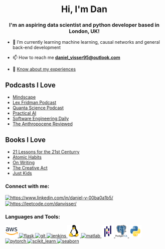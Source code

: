 <h1 align="center">Hi, I'm Dan</h1>
<h3 align="center">I'm an aspiring data scientist and python developer based in London, UK!</h3>

- 🌱 I’m currently learning machine learning, causal networks and general back-end development

- 📫 How to reach me **daniel_visser95@outlook.com**

- 📄 [Know about my experiences](https://github.com/danvisser/CV/blob/main/Daniel%20Visser%20-%20CV.pdf)

## Podcasts I Love
- [Mindscape](https://www.preposterousuniverse.com/podcast/)
- [Lex Fridman Podcast](https://lexfridman.com/podcast/)
- [Quanta Science Podcast](https://www.quantamagazine.org/tag/quanta-podcast/)
- [Practical AI](https://open.spotify.com/show/1LaCr5TFAgYPK5qHjP3XDp)
- [Software Engineering Daily](https://example.com/sedaily)
- [The Anthropocene Reviewed](https://open.spotify.com/show/1LaCr5TFAgYPK5qHjP3XDp)

## Books I Love
- [21 Lessons for the 21st Centurry](https://www.goodreads.com/book/show/38820046-21-lessons-for-the-21st-century)
- [Atomic Habits](https://jamesclear.com/atomic-habits)
- [On Writing](https://www.goodreads.com/book/show/10569.On_Writing)
- [The Creative Act](https://www.goodreads.com/en/book/show/60965426)
- [Just Kids](https://www.goodreads.com/en/book/show/341879)

<h3 align="left">Connect with me:</h3>
<p align="left">
<a href="https://linkedin.com/in/https://www.linkedin.com/in/daniel-v-00ba0a1b5/" target="blank"><img align="center" src="https://raw.githubusercontent.com/rahuldkjain/github-profile-readme-generator/master/src/images/icons/Social/linked-in-alt.svg" alt="https://www.linkedin.com/in/daniel-v-00ba0a1b5/" height="30" width="40" /></a>
<a href="https://www.leetcode.com/https://leetcode.com/danvisser/" target="blank"><img align="center" src="https://raw.githubusercontent.com/rahuldkjain/github-profile-readme-generator/master/src/images/icons/Social/leet-code.svg" alt="https://leetcode.com/danvisser/" height="30" width="40" /></a>
</p>

<h3 align="left">Languages and Tools:</h3>
<p align="left"> <a href="https://aws.amazon.com" target="_blank" rel="noreferrer"> <img src="https://raw.githubusercontent.com/devicons/devicon/master/icons/amazonwebservices/amazonwebservices-original-wordmark.svg" alt="aws" width="40" height="40"/> </a> <a href="https://flask.palletsprojects.com/" target="_blank" rel="noreferrer"> <img src="https://www.vectorlogo.zone/logos/pocoo_flask/pocoo_flask-icon.svg" alt="flask" width="40" height="40"/> </a> <a href="https://git-scm.com/" target="_blank" rel="noreferrer"> <img src="https://www.vectorlogo.zone/logos/git-scm/git-scm-icon.svg" alt="git" width="40" height="40"/> </a> <a href="https://www.jenkins.io" target="_blank" rel="noreferrer"> <img src="https://www.vectorlogo.zone/logos/jenkins/jenkins-icon.svg" alt="jenkins" width="40" height="40"/> </a> <a href="https://www.linux.org/" target="_blank" rel="noreferrer"> <img src="https://raw.githubusercontent.com/devicons/devicon/master/icons/linux/linux-original.svg" alt="linux" width="40" height="40"/> </a> <a href="https://www.mathworks.com/" target="_blank" rel="noreferrer"> <img src="https://upload.wikimedia.org/wikipedia/commons/2/21/Matlab_Logo.png" alt="matlab" width="40" height="40"/> </a> <a href="https://pandas.pydata.org/" target="_blank" rel="noreferrer"> <img src="https://raw.githubusercontent.com/devicons/devicon/2ae2a900d2f041da66e950e4d48052658d850630/icons/pandas/pandas-original.svg" alt="pandas" width="40" height="40"/> </a> <a href="https://www.postgresql.org" target="_blank" rel="noreferrer"> <img src="https://raw.githubusercontent.com/devicons/devicon/master/icons/postgresql/postgresql-original-wordmark.svg" alt="postgresql" width="40" height="40"/> </a> <a href="https://www.python.org" target="_blank" rel="noreferrer"> <img src="https://raw.githubusercontent.com/devicons/devicon/master/icons/python/python-original.svg" alt="python" width="40" height="40"/> </a> <a href="https://pytorch.org/" target="_blank" rel="noreferrer"> <img src="https://www.vectorlogo.zone/logos/pytorch/pytorch-icon.svg" alt="pytorch" width="40" height="40"/> </a> <a href="https://scikit-learn.org/" target="_blank" rel="noreferrer"> <img src="https://upload.wikimedia.org/wikipedia/commons/0/05/Scikit_learn_logo_small.svg" alt="scikit_learn" width="40" height="40"/> </a> <a href="https://seaborn.pydata.org/" target="_blank" rel="noreferrer"> <img src="https://seaborn.pydata.org/_images/logo-mark-lightbg.svg" alt="seaborn" width="40" height="40"/> </a> </p>

